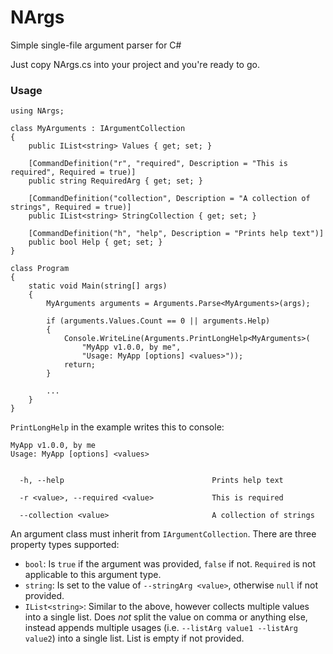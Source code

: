 # NArgs
Simple single-file argument parser for C#

Just copy NArgs.cs into your project and you're ready to go.

### Usage

```csharp=
using NArgs;

class MyArguments : IArgumentCollection
{
    public IList<string> Values { get; set; }

    [CommandDefinition("r", "required", Description = "This is required", Required = true)]
    public string RequiredArg { get; set; }

    [CommandDefinition("collection", Description = "A collection of strings", Required = true)]
    public IList<string> StringCollection { get; set; }

    [CommandDefinition("h", "help", Description = "Prints help text")]
    public bool Help { get; set; }
}

class Program
{
    static void Main(string[] args)
    {
        MyArguments arguments = Arguments.Parse<MyArguments>(args);

        if (arguments.Values.Count == 0 || arguments.Help)
        {
            Console.WriteLine(Arguments.PrintLongHelp<MyArguments>(
                "MyApp v1.0.0, by me",
                "Usage: MyApp [options] <values>"));
            return;
        }
        
        ...
    }
}
```

`PrintLongHelp` in the example writes this to console:

```
MyApp v1.0.0, by me
Usage: MyApp [options] <values>


  -h, --help                                 Prints help text

  -r <value>, --required <value>             This is required

  --collection <value>                       A collection of strings
```

An argument class must inherit from `IArgumentCollection`. There are three property types supported:

- `bool`: Is `true` if the argument was provided, `false` if not. `Required` is not applicable to this argument type.
- `string`: Is set to the value of `--stringArg <value>`, otherwise `null` if not provided.
- `IList<string>`: Similar to the above, however collects multiple values into a single list. Does *not* split the value on comma or anything else, instead appends multiple usages (i.e. `--listArg value1 --listArg value2`) into a single list. List is empty if not provided.